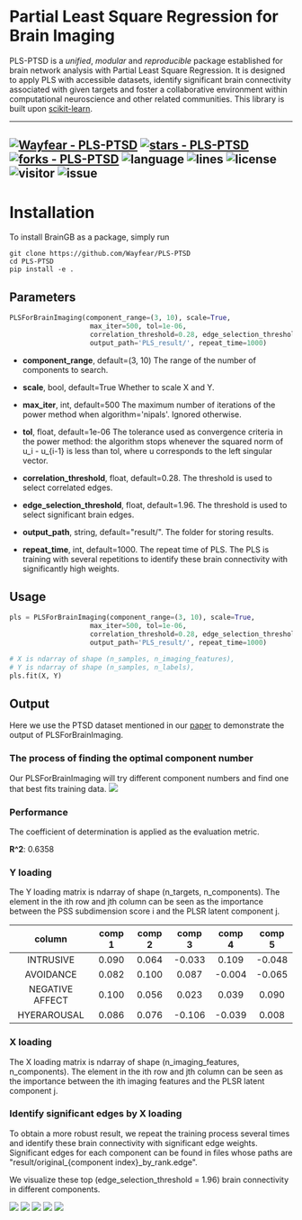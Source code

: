 # Partial Least Square Regression for Brain Imaging

PLS-PTSD is a *unified*, *modular* and *reproducible* package established for brain network analysis with Partial Least Square Regression. It is designed to apply PLS with accessible datasets, identify significant brain connectivity associated with given targets and foster a collaborative environment within computational neuroscience and other related communities. This library is built upon [scikit-learn](https://scikit-learn.org/stable/).


---
[![Wayfear - PLS-PTSD](https://img.shields.io/static/v1?label=Wayfear&message=PLS-PTSD&color=blue&logo=github)](https://github.com/Wayfear/PLS-PTSD "Go to GitHub repo")
[![stars - PLS-PTSD](https://img.shields.io/github/stars/Wayfear/PLS-PTSD?style=social)](https://github.com/Wayfear/PLS-PTSD)
[![forks - PLS-PTSD](https://img.shields.io/github/forks/Wayfear/PLS-PTSD?style=social)](https://github.com/Wayfear/PLS-PTSD)
![language](https://img.shields.io/github/languages/top/Wayfear/PLS-PTSD?color=lightgrey)
![lines](https://img.shields.io/tokei/lines/github/Wayfear/PLS-PTSD?color=red)
![license](https://img.shields.io/github/license/Wayfear/PLS-PTSD)
![visitor](https://visitor-badge.glitch.me/badge?page_id=PLS-PTSD)
![issue](https://img.shields.io/github/issues/Wayfear/PLS-PTSD)
---

# Installation

To install BrainGB as a package, simply run
```shell
git clone https://github.com/Wayfear/PLS-PTSD
cd PLS-PTSD
pip install -e .
```


<!-- ## Dataset -->

<!-- ### Brain Imaging

The path of the imaging file is provided by the parameter "--imaging". The brain imaging file should be an RData file containing two variables, "FC" and "subjid". "FC" is a group of functional connectivities stored as a 3D matrix. The last dimension of the 3D matrix is the sample size. For example, in our dataset, the size of "FC" is (279, 279, 98). "subjid" is a list containing all subject's id in "FC". The sample size of the 3D matrix should be equal to the length of "subjid" and each id in the list corresponds with a functional connectivity in order.

### Clinical Labels

The path of the label file that should contain a column named "subjid" is provided by the parameter "--clinical_file". These columns used as the prediction labels are provided by the parameter "--columns". For example, "--columns ptsdss1_categorical ptsdss2_categorical ptsdss3_categorical" can be used for our dataset.

The label file should be a CSV file, splited by ",". After parsing the label file. These columns specified by the parameter "--columns" in the label file will be used to fit the PLS model. -->


## Parameters

```python
PLSForBrainImaging(component_range=(3, 10), scale=True, 
                    max_iter=500, tol=1e-06, 
                    correlation_threshold=0.28, edge_selection_threshold=1.96, 
                    output_path='PLS_result/', repeat_time=1000)
```

- **component_range**, default=(3, 10)
The range of the number of components to search.

- **scale**, bool, default=True
Whether to scale X and Y.

- **max_iter**, int, default=500
The maximum number of iterations of the power method when algorithm='nipals'. Ignored otherwise.

- **tol**, float, default=1e-06
The tolerance used as convergence criteria in the power method: the algorithm stops whenever the squared norm of u_i - u_{i-1} is less than tol, where u corresponds to the left singular vector.

- **correlation_threshold**, float, default=0.28. The threshold is used to select correlated edges.

- **edge_selection_threshold**, float, default=1.96. The threshold is used to select significant brain edges.

- **output_path**, string, default="result/". The folder for storing results.

- **repeat_time**, int, default=1000. The repeat time of PLS. The PLS is training with several repetitions to identify these brain connectivity with significantly high weights.

## Usage

```python
pls = PLSForBrainImaging(component_range=(3, 10), scale=True, 
                    max_iter=500, tol=1e-06, 
                    correlation_threshold=0.28, edge_selection_threshold=1.96, 
                    output_path='PLS_result/', repeat_time=1000)

# X is ndarray of shape (n_samples, n_imaging_features), 
# Y is ndarray of shape (n_samples, n_labels), 
pls.fit(X, Y)
```


<!-- ```
usage: main.py [-h] [--output OUTPUT] [--imaging IMAGING]
               [--clinical_file CLINICAL_FILE] [--column COLUMN]
               [--correlation_threshold CORRELATION_THRESHOLD]

optional arguments:
  -h, --help            show this help message and exit
  --output OUTPUT       The folder for storing results
  --imaging IMAGING     The file contains imaging data, the format is RData
  --clinical_file CLINICAL_FILE
                        The file contains clinical variables, the format is
                        csv
  --columns COLUMNS     These columns used as the prediction labels
  --correlation_threshold CORRELATION_THRESHOLD
                        The threshold used to select correlated edges
``` -->

## Output

Here we use the PTSD dataset mentioned in our [paper]() to demonstrate the output of PLSForBrainImaging.

### The process of finding the optimal component number
Our PLSForBrainImaging will try different component numbers and find one that best fits training data.
![](result/suggest_com_num.png)

### Performance
The coefficient of determination is applied as the evaluation metric.

**R^2**: 0.6358

### Y loading

The Y loading matrix is ndarray of shape (n_targets, n_components). The element in the ith row and jth column can be seen as the importance between the PSS subdimension score i and the PLSR latent component j.

|     column      | comp 1 | comp 2 | comp 3 | comp 4 | comp 5 |
|:---------------:|:------:|:------:|:------:|:------:|:------:|
|    INTRUSIVE    | 0.090  | 0.064  | -0.033 | 0.109  | -0.048 |
|    AVOIDANCE    | 0.082  | 0.100  | 0.087  | -0.004 | -0.065 |
| NEGATIVE AFFECT | 0.100  | 0.056  | 0.023  | 0.039  | 0.090  |
|   HYERAROUSAL   | 0.086  | 0.076  | -0.106 | -0.039 | 0.008  |


### X loading

The X loading matrix is ndarray of shape (n_imaging_features, n_components). The element in the ith row and jth column can be seen as the importance between the ith imaging features and the PLSR latent component j.


### Identify significant edges by X loading
To obtain a more robust result, we repeat the training process several times and identify these brain connectivity with significant edge weights. Significant edges for each component can be found in files whose paths are "result/original_{component index}_by_rank.edge". 

We visualize these top (edge_selection_threshold = 1.96) brain connectivity in different components.

![](result/original-concat-0.png)
![](result/original-concat-1.png)
![](result/original-concat-2.png)
![](result/original-concat-3.png)
![](result/original-concat-4.png)